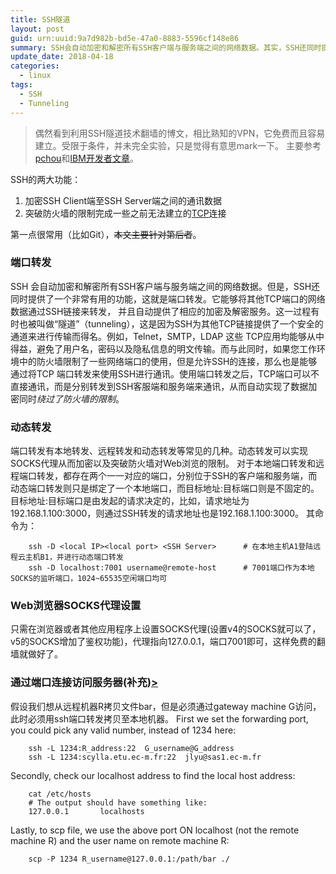 ```yaml
---
title: SSH隧道
layout: post
guid: urn:uuid:9a7d982b-bd5e-47a0-8883-5596cf148e86
summary: SSH会自动加密和解密所有SSH客户端与服务端之间的网络数据。其实，SSH还同时提供了一个非常有用的功能，这就是端口转发。它能够将其他TCP端口的网络数据通过SSH链接来转发，并且自动提供了相应的加密及解密服务，这一过程有时也被叫做“隧道”（tunneling）。
update_date: 2018-04-18
categories:
  - linux
tags:
  - SSH
  - Tunneling
---
```


> 偶然看到利用SSH隧道技术翻墙的博文，相比熟知的VPN，它免费而且容易建立。受限于条件，并未完全实验，只是觉得有意思mark一下。
> 主要参考[pchou](http://www.pchou.info/linux/2015/11/01/ssh-tunnel.html)和[IBM开发者文章](https://www.ibm.com/developerworks/cn/linux/l-cn-sshforward/)。

SSH的两大功能：

1. 加密SSH Client端至SSH Server端之间的通讯数据
2. 突破防火墙的限制完成一些之前无法建立的[TCP](https://en.wikipedia.org/wiki/Transmission_Control_Protocol)连接

第一点很常用（比如Git），~~本文主要针对第后者~~。

### 端口转发

SSH 会自动加密和解密所有SSH客户端与服务端之间的网络数据。但是，SSH还同时提供了一个非常有用的功能，这就是端口转发。它能够将其他TCP端口的网络数据通过SSH链接来转发，
并且自动提供了相应的加密及解密服务。这一过程有时也被叫做“隧道”（tunneling），这是因为SSH为其他TCP链接提供了一个安全的通道来进行传输而得名。例如，Telnet，SMTP，LDAP 这些 
TCP应用均能够从中得益，避免了用户名，密码以及隐私信息的明文传输。而与此同时，如果您工作环境中的防火墙限制了一些网络端口的使用，但是允许SSH的连接，那么也是能够通过将TCP 
端口转发来使用SSH进行通讯。使用端口转发之后，TCP端口可以不直接通讯，而是分别转发到SSH客服端和服务端来通讯，从而自动实现了数据加密同时*绕过了防火墙的限制*。


### 动态转发

端口转发有本地转发、远程转发和动态转发等常见的几种。动态转发可以实现SOCKS代理从而加密以及突破防火墙对Web浏览的限制。
对于本地端口转发和远程端口转发，都存在两个一一对应的端口，分别位于SSH的客户端和服务端，而动态端口转发则只是绑定了一个本地端口，而目标地址:目标端口则是不固定的。
目标地址:目标端口是由发起的请求决定的，比如，请求地址为192.168.1.100:3000，则通过SSH转发的请求地址也是192.168.1.100:3000。
其命令为：
```
    ssh -D <local IP><local port> <SSH Server>      # 在本地主机A1登陆远程云主机B1，并进行动态端口转发
    ssh -D localhost:7001 username@remote-host      # 7001端口作为本地SOCKS的监听端口，1024~65535空闲端口均可
```


### Web浏览器SOCKS代理设置

只需在浏览器或者其他应用程序上设置SOCKS代理(设置v4的SOCKS就可以了，v5的SOCKS增加了鉴权功能)，代理指向127.0.0.1，端口7001即可，这样免费的翻墙就做好了。

### 通过端口连接访问服务器(补充)[>](http://whoochee.blogspot.fr/2012/07/scp-via-ssh-tunnel.html)
假设我们想从远程机器R拷贝文件bar，但是必须通过gateway machine G访问，此时必须用ssh端口转发拷贝至本地机器。
First we set the forwarding port, you could pick any valid number, instead of 1234 here:
```
    ssh -L 1234:R_address:22  G_username@G_address
    ssh -L 1234:scylla.etu.ec-m.fr:22  jlyu@sas1.ec-m.fr
```
Secondly, check our localhost address to find the local host address:
```
    cat /etc/hosts
    # The output should have something like:
    127.0.0.1       localhosts
```
Lastly, to scp file, we use the above port ON localhost (not the remote machine R) and the user name on remote machine R:
```
    scp -P 1234 R_username@127.0.0.1:/path/bar ./
```

